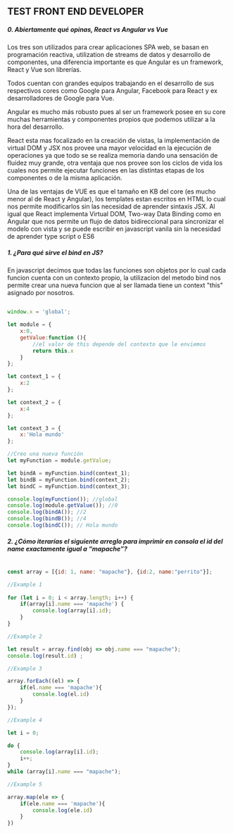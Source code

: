 
## TEST FRONT END DEVELOPER

##### 0. Abiertamente qué opinas, React vs Angular vs Vue
Los tres son utilizados para crear aplicaciones SPA web, se basan en programación reactiva, utilization de streams de datos y desarrollo de componentes, 
una diferencia importante es que Angular es un framework, React y Vue son librerías.

Todos cuentan con grandes equipos trabajando en el desarrollo de sus respectivos cores como Google para Angular,
Facebook para React y ex desarrolladores de Google para Vue.

Angular es mucho más robusto pues al ser un framework posee en su core muchas herramientas y 
componentes propios que podemos utilizar a la hora del desarrollo.

React esta mas focalizado en la creación de vistas, la implementación de virtual DOM y JSX nos provee una mayor velocidad en la ejecución de operaciones ya que todo se se realiza memoria dando una sensación de fluidez muy grande, otra ventaja que nos provee son los ciclos de vida los cuales nos permite ejecutar funciones en las distintas etapas de los componentes o de la misma aplicación.


Una de las ventajas de VUE es que el tamaño en KB del core (es mucho menor al de  React y Angular), 
los templates estan escritos en HTML lo cual nos permite modificarlos sin las necesidad de aprender sintaxis JSX.
Al igual que React implementa Virtual DOM, Two-way Data Binding como en Angular que nos permite un flujo de datos bidireccional 
para sincronizar el modelo con vista  y se puede escribir en javascript vanila sin la necesidad de aprender type script o ES6 

##### 1. ¿Para qué sirve el bind en JS?
En javascript decimos que todas las funciones son objetos por lo cual cada funcion cuenta con un contexto propio, la utilizacion
del metodo bind nos permite crear una nueva funcion que al ser llamada tiene un context "this" asignado por nosotros.

```javascript

window.x = 'global';

let module = {
    x:0,
    getValue:function (){
        //el valor de this depende del contexto que le enviemos
    	return this.x
    }
};

let context_1 = {
    x:2
};

let context_2 = {
    x:4
};

let context_3 = {
    x:'Hola mundo'
};

//Creo una nueva función 
let myFunction = module.getValue;

let bindA = myFunction.bind(context_1);
let bindB = myFunction.bind(context_2);
let bindC = myFunction.bind(context_3);

console.log(myFunction()); //global
console.log(module.getValue()); //0
console.log(bindA()); //2
console.log(bindB()); //4
console.log(bindC()); // Hola mundo

```
##### 2. ¿Cómo iterarías el siguiente arreglo para imprimir en consola el id del name exactamente igual a “mapache”?

```javascript 

const array = [{id: 1, name: "mapache"}, {id:2, name:"perrito"}];

//Example 1
 
for (let i = 0; i < array.length; i++) {
    if(array[i].name === 'mapache') {
        console.log(array[i].id);
    } 
}

//Example 2

let result = array.find(obj => obj.name === "mapache");
console.log(result.id) ;

//Example 3

array.forEach((el) => {
    if(el.name === 'mapache'){
        console.log(el.id)        
    }
});

//Example 4

let i = 0;

do {
    console.log(array[i].id);
    i++;
}
while (array[i].name === "mapache");

//Example 5

array.map(ele => {
	if(ele.name === 'mapache'){
  	    console.log(ele.id)
    }
})
  	
```